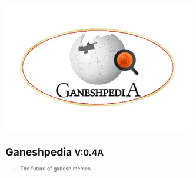 
![logo](_media/ganeshpedia_logo.png)

# Ganeshpedia  <small>  V:0.4A</small>

> The future of ganesh memes 

